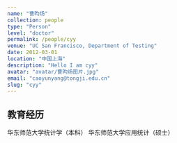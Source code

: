 ```yaml
---
name: "曹昀炀"
collection: people
type: "Person"
level: "doctor"
permalink: /people/cyy
venue: "UC San Francisco, Department of Testing"
date: 2012-03-01
location: "中国上海"
description: "Hello I am cyy"
avatar: "avatar/曹昀炀图片.jpg"
email: "caoyunyang@tongji.edu.cn"
slug: "cyy"
---
```



## 教育经历
华东师范大学统计学（本科）
华东师范大学应用统计（硕士）
